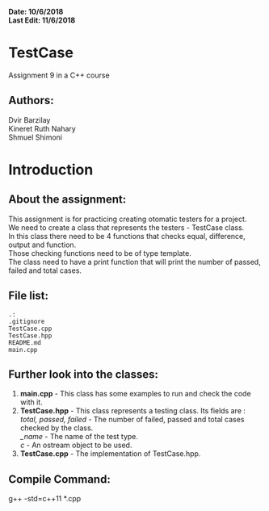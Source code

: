 **Date: 10/6/2018**  
**Last Edit: 11/6/2018**

TestCase    
===  

Assignment 9 in a C++ course  

Authors:
--
Dvir Barzilay  
Kineret Ruth Nahary   
Shmuel Shimoni  

**Introduction**
==

About the assignment:
-- 
This assignment is for practicing creating otomatic testers for a project.  
We need to create a class that represents the testers - TestCase class.  
In this class there need to be 4 functions that checks equal, difference, output and function.  
Those checking functions need to be of type template.  
The class need to have a print function that will print the number of passed, failed and total cases.  
    
**File list:**  
--  

```  
.: 
.gitignore 
TestCase.cpp  
TestCase.hpp    
README.md  
main.cpp  
```  
Further look into the classes:     
--  
1. **main.cpp** - This class has some examples to run and check the code with it.  
2. **TestCase.hpp** - This class represents a testing class. Its fields are :   
*total, passed, failed* - The number of failed, passed and total cases checked by the class.   
*_name* - The name of the test type.   
*c* - An ostream object to be used.  
3. **TestCase.cpp** - The implementation of TestCase.hpp.  

Compile Command:  
--  
g++ -std=c++11 *.cpp  
